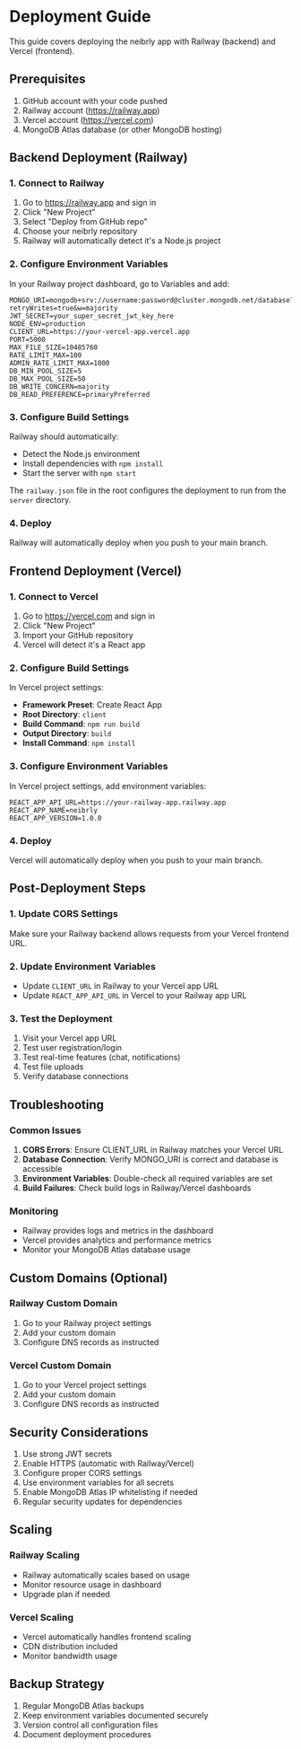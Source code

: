 # Deployment Guide

This guide covers deploying the neibrly app with Railway (backend) and Vercel (frontend).

## Prerequisites

1. GitHub account with your code pushed
2. Railway account (https://railway.app)
3. Vercel account (https://vercel.com)
4. MongoDB Atlas database (or other MongoDB hosting)

## Backend Deployment (Railway)

### 1. Connect to Railway

1. Go to https://railway.app and sign in
2. Click "New Project"
3. Select "Deploy from GitHub repo"
4. Choose your neibrly repository
5. Railway will automatically detect it's a Node.js project

### 2. Configure Environment Variables

In your Railway project dashboard, go to Variables and add:

```
MONGO_URI=mongodb+srv://username:password@cluster.mongodb.net/database?retryWrites=true&w=majority
JWT_SECRET=your_super_secret_jwt_key_here
NODE_ENV=production
CLIENT_URL=https://your-vercel-app.vercel.app
PORT=5000
MAX_FILE_SIZE=10485760
RATE_LIMIT_MAX=100
ADMIN_RATE_LIMIT_MAX=1000
DB_MIN_POOL_SIZE=5
DB_MAX_POOL_SIZE=50
DB_WRITE_CONCERN=majority
DB_READ_PREFERENCE=primaryPreferred
```

### 3. Configure Build Settings

Railway should automatically:

- Detect the Node.js environment
- Install dependencies with `npm install`
- Start the server with `npm start`

The `railway.json` file in the root configures the deployment to run from the `server` directory.

### 4. Deploy

Railway will automatically deploy when you push to your main branch.

## Frontend Deployment (Vercel)

### 1. Connect to Vercel

1. Go to https://vercel.com and sign in
2. Click "New Project"
3. Import your GitHub repository
4. Vercel will detect it's a React app

### 2. Configure Build Settings

In Vercel project settings:

- **Framework Preset**: Create React App
- **Root Directory**: `client`
- **Build Command**: `npm run build`
- **Output Directory**: `build`
- **Install Command**: `npm install`

### 3. Configure Environment Variables

In Vercel project settings, add environment variables:

```
REACT_APP_API_URL=https://your-railway-app.railway.app
REACT_APP_NAME=neibrly
REACT_APP_VERSION=1.0.0
```

### 4. Deploy

Vercel will automatically deploy when you push to your main branch.

## Post-Deployment Steps

### 1. Update CORS Settings

Make sure your Railway backend allows requests from your Vercel frontend URL.

### 2. Update Environment Variables

- Update `CLIENT_URL` in Railway to your Vercel app URL
- Update `REACT_APP_API_URL` in Vercel to your Railway app URL

### 3. Test the Deployment

1. Visit your Vercel app URL
2. Test user registration/login
3. Test real-time features (chat, notifications)
4. Test file uploads
5. Verify database connections

## Troubleshooting

### Common Issues

1. **CORS Errors**: Ensure CLIENT_URL in Railway matches your Vercel URL
2. **Database Connection**: Verify MONGO_URI is correct and database is accessible
3. **Environment Variables**: Double-check all required variables are set
4. **Build Failures**: Check build logs in Railway/Vercel dashboards

### Monitoring

- Railway provides logs and metrics in the dashboard
- Vercel provides analytics and performance metrics
- Monitor your MongoDB Atlas database usage

## Custom Domains (Optional)

### Railway Custom Domain

1. Go to your Railway project settings
2. Add your custom domain
3. Configure DNS records as instructed

### Vercel Custom Domain

1. Go to your Vercel project settings
2. Add your custom domain
3. Configure DNS records as instructed

## Security Considerations

1. Use strong JWT secrets
2. Enable HTTPS (automatic with Railway/Vercel)
3. Configure proper CORS settings
4. Use environment variables for all secrets
5. Enable MongoDB Atlas IP whitelisting if needed
6. Regular security updates for dependencies

## Scaling

### Railway Scaling

- Railway automatically scales based on usage
- Monitor resource usage in dashboard
- Upgrade plan if needed

### Vercel Scaling

- Vercel automatically handles frontend scaling
- CDN distribution included
- Monitor bandwidth usage

## Backup Strategy

1. Regular MongoDB Atlas backups
2. Keep environment variables documented securely
3. Version control all configuration files
4. Document deployment procedures
